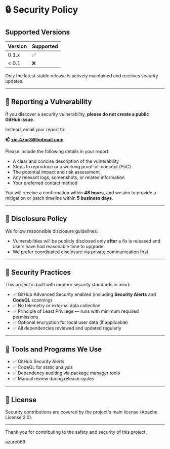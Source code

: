 # 🔒 Security Policy

## Supported Versions

| Version | Supported          |
|---------|--------------------|
| 0.1.x   | ✅                 |
| < 0.1   | ❌                 |

Only the latest stable release is actively maintained and receives security updates.

---

## 📧 Reporting a Vulnerability

If you discover a security vulnerability, **please do not create a public GitHub issue**.

Instead, email your report to:

**📫 xie.4zur3@hotmail.com**

Please include the following details in your report:

- A clear and concise description of the vulnerability
- Steps to reproduce or a working proof-of-concept (PoC)
- The potential impact and risk assessment
- Any relevant logs, screenshots, or related information
- Your preferred contact method

You will receive a confirmation within **48 hours**, and we aim to provide a mitigation or patch timeline within **5 business days**.

---

## 🔐 Disclosure Policy

We follow responsible disclosure guidelines:

- Vulnerabilities will be publicly disclosed only **after** a fix is released and users have had reasonable time to upgrade.
- We prefer coordinated disclosure via private communication first.

---

## 🧪 Security Practices

This project is built with modern security standards in mind:

- ✅ GitHub Advanced Security enabled (including **Security Alerts** and **CodeQL** scanning)
- ✅ No telemetry or external data collection
- ✅ Principle of Least Privilege — runs with minimum required permissions
- ✅ Optional encryption for local user data (if applicable)
- ✅ All dependencies reviewed and updated regularly

---

## 🧰 Tools and Programs We Use

- ✅ GitHub Security Alerts
- ✅ CodeQL for static analysis
- ✅ Dependency auditing via package manager tools
- ✅ Manual review during release cycles

---

## 📜 License

Security contributions are covered by the project's main license (Apache License 2.0).

---

Thank you for contributing to the safety and security of this project.

azure069
